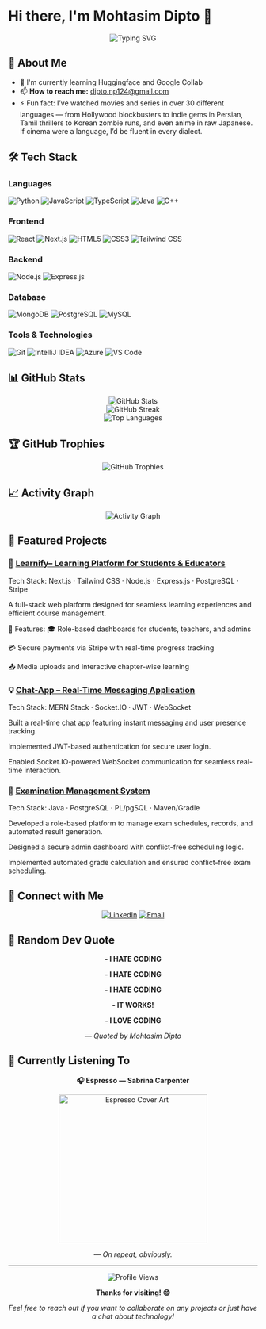 # Hi there, I'm Mohtasim Dipto 👋

<div align="center">
  <img src="https://readme-typing-svg.herokuapp.com?font=Fira+Code&pause=1000&color=2E9EF7&center=true&vCenter=true&width=435&lines=Full+Stack+Developer;Problem+Solver;Always+Learning" alt="Typing SVG" />
</div>

## 🚀 About Me

- 🌱 I'm currently learning Huggingface and Google Collab
- 📫 **How to reach me:** [dipto.np124@gmail.com](https://mail.google.com/mail/?view=cm&to=dipto.np124@gmail.com)
- ⚡ Fun fact:  I’ve watched movies and series in over 30 different languages — from Hollywood blockbusters to indie gems in Persian, Tamil thrillers to Korean zombie runs, and even anime in raw Japanese. If cinema were a language, I’d be fluent in every dialect.

## 🛠️ Tech Stack

### Languages
![Python](https://img.shields.io/badge/Python-3776AB?style=for-the-badge&logo=python&logoColor=white)
![JavaScript](https://img.shields.io/badge/JavaScript-F7DF1E?style=for-the-badge&logo=javascript&logoColor=black)
![TypeScript](https://img.shields.io/badge/TypeScript-007ACC?style=for-the-badge&logo=typescript&logoColor=white)
![Java](https://img.shields.io/badge/Java-ED8B00?style=for-the-badge&logo=java&logoColor=white)
![C++](https://img.shields.io/badge/C++-00599C?style=for-the-badge&logo=c%2B%2B&logoColor=white)

### Frontend
![React](https://img.shields.io/badge/React-20232A?style=for-the-badge&logo=react&logoColor=61DAFB)
![Next.js](https://img.shields.io/badge/Next.js-000000?style=for-the-badge&logo=nextdotjs&logoColor=white)
![HTML5](https://img.shields.io/badge/HTML5-E34F26?style=for-the-badge&logo=html5&logoColor=white)
![CSS3](https://img.shields.io/badge/CSS3-1572B6?style=for-the-badge&logo=css3&logoColor=white)
![Tailwind CSS](https://img.shields.io/badge/Tailwind_CSS-38B2AC?style=for-the-badge&logo=tailwind-css&logoColor=white)

### Backend
![Node.js](https://img.shields.io/badge/Node.js-43853D?style=for-the-badge&logo=node.js&logoColor=white)
![Express.js](https://img.shields.io/badge/Express.js-404D59?style=for-the-badge)
### Database
![MongoDB](https://img.shields.io/badge/MongoDB-4EA94B?style=for-the-badge&logo=mongodb&logoColor=white)
![PostgreSQL](https://img.shields.io/badge/PostgreSQL-316192?style=for-the-badge&logo=postgresql&logoColor=white)
![MySQL](https://img.shields.io/badge/MySQL-00000F?style=for-the-badge&logo=mysql&logoColor=white)

### Tools & Technologies
![Git](https://img.shields.io/badge/Git-F05032?style=for-the-badge&logo=git&logoColor=white)
![IntelliJ IDEA](https://img.shields.io/badge/IntelliJ_IDEA-000000?style=for-the-badge&logo=intellij-idea&logoColor=white)
![Azure](https://img.shields.io/badge/Azure-0078D4?style=for-the-badge&logo=microsoft-azure&logoColor=white)
![VS Code](https://img.shields.io/badge/VS_Code-007ACC?style=for-the-badge&logo=visual-studio-code&logoColor=white)

## 📊 GitHub Stats

<div align="center">
  <img src="https://github-readme-stats.vercel.app/api?username=Dipto6969&show_icons=true&theme=radical&hide_border=true&count_private=true" alt="GitHub Stats" />
</div>

<div align="center">
  <img src="https://github-readme-streak-stats.herokuapp.com/?user=Dipto6969&theme=radical&hide_border=true" alt="GitHub Streak" />
</div>

<div align="center">
  <img src="https://github-readme-stats.vercel.app/api/top-langs/?username=Dipto6969&layout=compact&theme=radical&hide_border=true" alt="Top Languages" />
</div>

## 🏆 GitHub Trophies

<div align="center">
  <img src="https://github-profile-trophy.vercel.app/?username=Dipto6969&theme=radical&no-frame=true&no-bg=false&margin-w=4" alt="GitHub Trophies" />
</div>

## 📈 Activity Graph

<div align="center">
  <img src="https://github-readme-activity-graph.vercel.app/graph?username=Dipto6969&theme=react-dark&hide_border=true" alt="Activity Graph" />
</div>

## 🎯 Featured Projects

### 🚀 [Learnify– Learning Platform for Students & Educators ](https://github.com/Dipto6969/Learnify)

Tech Stack: Next.js · Tailwind CSS · Node.js · Express.js · PostgreSQL · Stripe

A full-stack web platform designed for seamless learning experiences and efficient course management.

🔧 Features:
🎓 Role-based dashboards for students, teachers, and admins

💳 Secure payments via Stripe with real-time progress tracking

📤 Media uploads and interactive chapter-wise learning

### 💡 [Chat-App – Real-Time Messaging Application](https://github.com/Dipto6969/CHAT-APP)

Tech Stack: MERN Stack · Socket.IO · JWT · WebSocket

Built a real-time chat app featuring instant messaging and user presence tracking.

Implemented JWT-based authentication for secure user login.

Enabled Socket.IO-powered WebSocket communication for seamless real-time interaction.

### 🔧 [Examination Management System](https://github.com/Dipto6969/Examination-Management-System)
Tech Stack: Java · PostgreSQL · PL/pgSQL · Maven/Gradle

Developed a role-based platform to manage exam schedules, records, and automated result generation.

Designed a secure admin dashboard with conflict-free scheduling logic.

Implemented automated grade calculation and ensured conflict-free exam scheduling.


## 🤝 Connect with Me

<div align="center">
  
[![LinkedIn](https://img.shields.io/badge/LinkedIn-0077B5?style=for-the-badge&logo=linkedin&logoColor=white)](https://www.linkedin.com/in/mohtasim-dipto/)
[![Email](https://img.shields.io/badge/Email-D14836?style=for-the-badge&logo=gmail&logoColor=white)](https://mail.google.com/mail/?view=cm&to=dipto.np124@gmail.com)
</div>

## 💭 Random Dev Quote

<div align="center">
  <p><strong>- I HATE CODING</strong></p>
  <p><strong>- I HATE CODING</strong></p>
  <p><strong>- I HATE CODING</strong></p>
  <p><strong>- IT WORKS!</strong></p>
  <p><strong>- I LOVE CODING</strong></p>
  <p><em>— Quoted by Mohtasim Dipto</em></p>
</div>

## 🎵 Currently Listening To

<div align="center">
  <p><strong>🎧 Espresso — Sabrina Carpenter</strong></p>
  <img src="[https://i.scdn.co/image/ab67616d0000b273e0a15de8d9bfa45192fa9e3d](https://open.spotify.com/track/2HRqTpkrJO5ggZyyK6NPWz?si=17db0ccf2cb1439c)" alt="Espresso Cover Art" width="300px" />
  <p><em>— On repeat, obviously.</em></p>
</div>

---

<div align="center">
  <img src="https://komarev.com/ghpvc/?username=Dipto6969&label=Profile%20views&color=0e75b6&style=flat" alt="Profile Views" />
  
  **Thanks for visiting! 😊**
  
  *Feel free to reach out if you want to collaborate on any projects or just have a chat about technology!*
</div>
